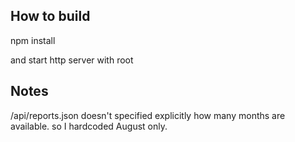 
## How to build

npm install

and start http server with root


## Notes

/api/reports.json doesn't specified explicitly how many months are available.
so I hardcoded August only.



